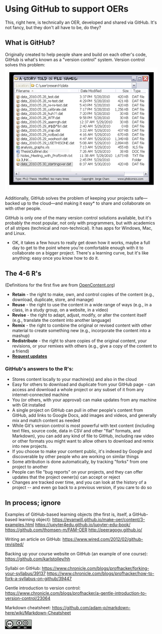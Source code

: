 Using GitHub to support OERs
============================

This, right here, is technically an OER, developed and shared via GitHub. It's not fancy, but they don't all have to be, do they?

What is GitHub?
---------------

Originally created to help people share and build on each other's code, GitHub is what's known as a "version control" system. Version control solves this problem:
[![a bunch of file names for the same file](images/phd052810s.gif)](http://phdcomics.com/comics/archive.php?comicid=1323)

Additionally, GitHub solves the problem of keeping your projects safe&mdash;backed up to the cloud&mdash;and making it easy* to share and collaborate on with other people.

GitHub is only one of the many version control solutions available, but it's probably the most popular, not only with programmers, but with academics of all stripes (technical and non-technical). It has apps for Windows, Mac, and Linux.

* OK, it takes a few hours to really get down how it works, maybe a full day to get to the point where you're comfortable enough with it to collaborate on a bigger project. There's a learning curve, but it's like anything: easy once you know how to do it.

The 4-6 R's
-----------
(Definitions for the first five are from [OpenContent.org](https://opencontent.org/definition/))

* **Retain** - the right to make, own, and control copies of the content (e.g., download, duplicate, store, and manage) 
* **Reuse** - the right to use the content in a wide range of ways (e.g., in a class, in a study group, on a website, in a video)
* **Revise** - the right to adapt, adjust, modify, or alter the content itself (e.g., translate the content into another language)
* **Remix** - the right to combine the original or revised content with other material to create something new (e.g., incorporate the content into a mashup)
* **Redistribute** - the right to share copies of the original content, your revisions, or your remixes with others (e.g., give a copy of the content to a friend)
* **[Request updates](https://boffosocko.com/2018/08/30/the-sixth-r-of-open-educational-resources-oer/)**

### GitHub's answers to the R's:
* Stores content locally to your machine(s) and also in the cloud
* Easy for others to download and duplicate from your GitHub page - can access and download a whole project or any subset of it from any internet-connected machine
* You (or others, with your approval) can make updates from any machine with Git installed
* A single project on GitHub can pull in other people's content from GitHub, add links to Google Docs, add images and videos, and generally mix and match content as needed
* While Git's version control is most powerful with text content (including text files, source code, data in CSV and other "flat" formats, and Markdown), you can add any kind of file to GitHub, including raw video or other formats you might want to allow others to download and remix into new projects.
* If you choose to make your content public, it's indexed by Google and discoverable by other people who are working on similar things
* Some attribution is done automatically, by tracking "forks" from one project to another
* People can file "bug reports" on your projects, and they can offer updates that the project owner(s) can accept or reject
* Changes are tracked over time, and you can look at the history of a project -- and even go back to a previous version, if you care to do so


In process; ignore
------------------------
Examples of GitHub-based learning objects (the first is, itself, a GitHub-based learning object):
https://evanwill.github.io/make-oer/content/3-examples.html
https://jupyter4edu.github.io/jupyter-edu-book/
https://github.com/thomsen-m/FAM-OER
http://peeragogy.github.io/

Writing an article on GitHub:
https://www.wired.com/2012/02/github-revisited/

Backing up your course website on GitHub (an example of one course):
https://github.com/karlstolley/hh

Syllabi on GitHub:
https://www.chronicle.com/blogs/profhacker/forking-your-syllabus/39137
https://www.chronicle.com/blogs/profhacker/how-to-fork-a-syllabus-on-github/39447

Gentle introduction to version control:
https://www.chronicle.com/blogs/profhacker/a-gentle-introduction-to-version-control/23064

 Markdown cheatsheet:
 https://github.com/adam-p/markdown-here/wiki/Markdown-Cheatsheet

[![This work is licensed under Creative Commons Attribution ShareAlike](images/CC-BY-SA_icon.png)](https://creativecommons.org/licenses/by-sa/4.0/legalcode)